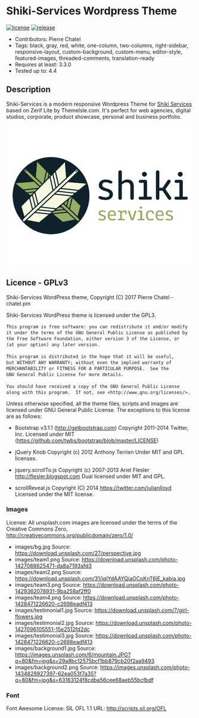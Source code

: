 # Shiki-Services Wordpress Theme

[![license](https://img.shields.io/badge/licence-GPL-blue.svg)](https://github.com/chatelp/Senbazuru/blob/master/LICENSE_GPLv3)
[![release](https://img.shields.io/badge/release-v1.0.0-lightgrey.svg)](https://play.google.com/store/apps/details?id=pm.chatel.senbazuru&hl=fr)

- Contributors:		Pierre Chatel
- Tags:				black, gray, red, white, one-column, two-columns, right-sidebar, responsive-layout, custom-background, custom-menu, editor-style, featured-images, threaded-comments, translation-ready
- Requires at least:	3.3.0
- Tested up to:		4.4

## Description
Shiki-Services is a modern responsive Wordpress Theme for [Shiki Services](shiki-services.fr) based on Zerif Lite by ThemeIsle.com. It's perfect for web agencies, digital studios, corporate, product showcase, personal and business portfolio.

![](https://github.com/chatelp/Shiki-Services.fr/blob/master/screenshot.png?raw=true)

## Licence - GPLv3

Shiki-Services WordPress theme, Copyright (C) 2017 Pierre Chatel - chatel.pm

Shiki-Services WordPress theme is licensed under the GPL3.

    This program is free software: you can redistribute it and/or modify
    it under the terms of the GNU General Public License as published by
    the Free Software Foundation, either version 3 of the License, or
    (at your option) any later version.

    This program is distributed in the hope that it will be useful,
    but WITHOUT ANY WARRANTY; without even the implied warranty of
    MERCHANTABILITY or FITNESS FOR A PARTICULAR PURPOSE.  See the
    GNU General Public License for more details.

    You should have received a copy of the GNU General Public License
    along with this program.  If not, see <http://www.gnu.org/licenses/>.

Unless otherwise specified, all the theme files, scripts and images are licensed under GNU General Public License.
The exceptions to this license are as follows:

- Bootstrap v3.1.1 (http://getbootstrap.com)
    Copyright 2011-2014 Twitter, Inc.
    Licensed under MIT (https://github.com/twbs/bootstrap/blob/master/LICENSE)

- jQuery Knob
    Copyright (c) 2012 Anthony Terrien
    Under MIT and GPL licenses.

- jquery.scrollTo.js
    Copyright (c) 2007-2013 Ariel Flesler 
    http://flesler.blogspot.com
    Dual licensed under MIT and GPL.

- scrollReveal.js 
	Copyright (C) 2014  https://twitter.com/julianlloyd 
	Licensed under the MIT license.

### Images

License: All unsplash.com images are licensed under the terms of the Creative Commons Zero, http://creativecommons.org/publicdomain/zero/1.0/

- images/bg.jpg
			Source: https://download.unsplash.com/27/perspective.jpg
- images/team1.png
			Source: https://download.unsplash.com/photo-1427088625471-da8a7193afd3
- images/team2.png
			Source: https://download.unsplash.com/31/iqlYdAAYQiaOCoKnT6jE_kabia.jpg
- images/team3.png
			Source: https://download.unsplash.com/photo-1429362078931-9ba258af2ff0
- images/team4.png
			Source: https://download.unsplash.com/photo-1428471226620-c2698eadf413
- images/testimonial1.jpg
			Source: https://download.unsplash.com/7/girl-flowers.jpg
- images/testimonial2.jpg
			Source: https://download.unsplash.com/photo-1427096105551-15e2512fd2dc
- images/testimonial3.jpg
			Source: https://download.unsplash.com/photo-1428471226620-c2698eadf413
- images/background1.jpg
			Source: https://images.unsplash.com/6/mountain.JPG?q=80&fm=jpg&s=29a8bc12575bcf1bb879cb20f2aa9493
- images/background2.png
			Source: https://images.unsplash.com/photo-1434828927397-62ea053f7a35?q=80&fm=jpg&s=63163124f8cdba56cee68aeb55bcfbdf

### Font

Font Awesome
License: SIL OFL 1.1
URL: http://scripts.sil.org/OFL
